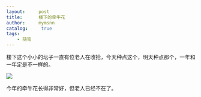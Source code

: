 ```yaml
---
layout:     post
title:      楼下的牵牛花
author:     mymsnn
catalog: 	 true
tags:
    - 随笔
---
```


楼下这个小小的坛子一直有位老人在收拾，今天种点这个，明天种点那个，一年和一年定是不一样的。

![](https://pic.imgdb.cn/item/66ae3cbad9c307b7e90ac82a.jpg)

今年的牵牛花长得非常好，但老人已经不在了。

